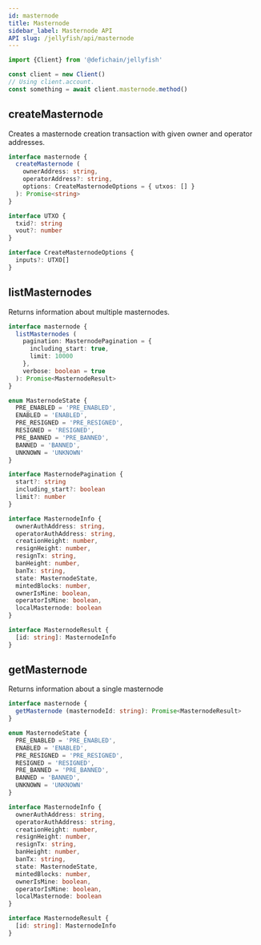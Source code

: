 ```yaml
---
id: masternode
title: Masternode
sidebar_label: Masternode API
API slug: /jellyfish/api/masternode
---
```


```js
import {Client} from '@defichain/jellyfish'

const client = new Client()
// Using client.account.
const something = await client.masternode.method()
```

## createMasternode

Creates a masternode creation transaction with given owner and operator addresses.

```ts title="client.masternode.createMasternode()"
interface masternode {
  createMasternode (
    ownerAddress: string,
    operatorAddress?: string,
    options: CreateMasternodeOptions = { utxos: [] }
  ): Promise<string>
}

interface UTXO {
  txid?: string
  vout?: number
}

interface CreateMasternodeOptions {
  inputs?: UTXO[]
}
```

## listMasternodes

Returns information about multiple masternodes.

```ts title="client.masternode.listMasternodes()"
interface masternode {
  listMasternodes (
    pagination: MasternodePagination = {
      including_start: true,
      limit: 10000
    },
    verbose: boolean = true
  ): Promise<MasternodeResult>
}

enum MasternodeState {
  PRE_ENABLED = 'PRE_ENABLED',
  ENABLED = 'ENABLED',
  PRE_RESIGNED = 'PRE_RESIGNED',
  RESIGNED = 'RESIGNED',
  PRE_BANNED = 'PRE_BANNED',
  BANNED = 'BANNED',
  UNKNOWN = 'UNKNOWN'
}

interface MasternodePagination {
  start?: string
  including_start?: boolean
  limit?: number
}

interface MasternodeInfo {
  ownerAuthAddress: string,
  operatorAuthAddress: string,
  creationHeight: number,
  resignHeight: number,
  resignTx: string,
  banHeight: number,
  banTx: string,
  state: MasternodeState,
  mintedBlocks: number,
  ownerIsMine: boolean,
  operatorIsMine: boolean,
  localMasternode: boolean
}

interface MasternodeResult {
  [id: string]: MasternodeInfo
}
```

## getMasternode

Returns information about a single masternode

```ts title="client.masternode.getMasternode()"
interface masternode {
  getMasternode (masternodeId: string): Promise<MasternodeResult>
}

enum MasternodeState {
  PRE_ENABLED = 'PRE_ENABLED',
  ENABLED = 'ENABLED',
  PRE_RESIGNED = 'PRE_RESIGNED',
  RESIGNED = 'RESIGNED',
  PRE_BANNED = 'PRE_BANNED',
  BANNED = 'BANNED',
  UNKNOWN = 'UNKNOWN'
}

interface MasternodeInfo {
  ownerAuthAddress: string,
  operatorAuthAddress: string,
  creationHeight: number,
  resignHeight: number,
  resignTx: string,
  banHeight: number,
  banTx: string,
  state: MasternodeState,
  mintedBlocks: number,
  ownerIsMine: boolean,
  operatorIsMine: boolean,
  localMasternode: boolean
}

interface MasternodeResult {
  [id: string]: MasternodeInfo
}
```
